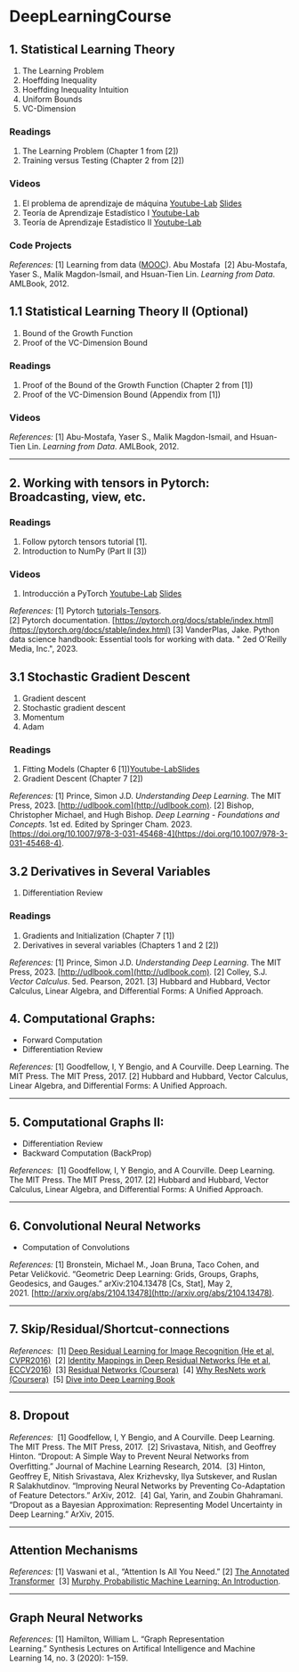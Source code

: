 # DeepLearningCourse

## 1. Statistical Learning Theory

1. The Learning Problem
2. Hoeffding Inequality
3. Hoeffding Inequality Intuition
4. Uniform Bounds
5. VC-Dimension  

### Readings

1. The Learning Problem (Chapter 1 from [2])
2. Training versus Testing (Chapter 2 from [2])

### Videos

1. El problema de aprendizaje de máquina [Youtube-Lab](https://youtu.be/DIlfHntZPv8) [Slides](https://drive.google.com/file/d/1SJJd7TtqnX_Dkq60fpN8MY5s_R_G37Xm/view?usp=sharing)
2. Teoría de Aprendizaje Estadístico I [Youtube-Lab](https://youtu.be/zUawHEGadAA)
3. Teoría de Aprendizaje Estadístico II [Youtube-Lab](https://youtu.be/3U3XKN0opXA)

### Code Projects

_References:_
[1] Learning from data ([MOOC](https://work.caltech.edu/telecourse)). Abu Mostafa 
[2] Abu-Mostafa, Yaser S., Malik Magdon-Ismail, and Hsuan-Tien Lin. _Learning from Data_. AMLBook, 2012.

## 1.1 Statistical Learning Theory II (Optional)

1. Bound of the Growth Function
2. Proof of the VC-Dimension Bound

### Readings

1. Proof of the Bound of the Growth Function (Chapter 2 from [1])
2. Proof of the VC-Dimension Bound (Appendix from [1])

### Videos

_References:_
[1] Abu-Mostafa, Yaser S., Malik Magdon-Ismail, and Hsuan-Tien Lin. _Learning from Data_. AMLBook, 2012.

---

## 2. Working with tensors in Pytorch: Broadcasting, view, etc.

### Readings

1. Follow pytorch tensors tutorial [1].
2. Introduction to NumPy (Part II [3])

### Videos

1. Introducción a PyTorch [Youtube-Lab](https://youtu.be/Z-pzCitkGUM) [Slides](https://drive.google.com/file/d/1PLl3L--nQZYoGah3oJ9Ohg1DOl2BChDu/view?usp=sharing)

_References:_
[1] Pytorch [tutorials-Tensors](https://docs.pytorch.org/tutorials/beginner/basics/tensorqs_tutorial.html). 
[2] Pytorch documentation. [https://pytorch.org/docs/stable/index.html](https://pytorch.org/docs/stable/index.html)
[3] VanderPlas, Jake. Python data science handbook: Essential tools for working with data. " 2ed O'Reilly Media, Inc.", 2023.

## 3.1 Stochastic Gradient Descent

1. Gradient descent
2. Stochastic gradient descent
3. Momentum
4. Adam

### Readings

1. Fitting Models (Chapter 6 [1])[Youtube-Lab](https://youtu.be/jiRW12V1NwA)[Slides](https://udlbook.github.io/udlbook/)
2. Gradient Descent (Chapter 7 [2])

_References:_
[1] Prince, Simon J.D. _Understanding Deep Learning_. The MIT Press, 2023. [http://udlbook.com](http://udlbook.com).
[2] Bishop, Christopher Michael, and Hugh Bishop. _Deep Learning - Foundations and Concepts_. 1st ed. Edited by Springer Cham. 2023. [https://doi.org/10.1007/978-3-031-45468-4](https://doi.org/10.1007/978-3-031-45468-4).

## 3.2 Derivatives in Several Variables

1. Differentiation Review

### Readings

1. Gradients and Initialization (Chapter 7 [1])
2. Derivatives in several variables (Chapters 1 and 2 [2])

_References:_
[1] Prince, Simon J.D. _Understanding Deep Learning_. The MIT Press, 2023. [http://udlbook.com](http://udlbook.com).
[2] Colley, S.J. _Vector Calculus_. 5ed. Pearson, 2021.
[3] Hubbard and Hubbard, Vector Calculus, Linear Algebra, and Differential Forms: A Unified Approach.

## 4. Computational Graphs:

- Forward Computation
- Differentiation Review    

_References:_
[1] Goodfellow, I, Y Bengio, and A Courville. Deep Learning. The MIT Press. The MIT Press, 2017.
[2] Hubbard and Hubbard, Vector Calculus, Linear Algebra, and Differential Forms: A Unified Approach.

---
## 5. Computational Graphs II:
- Differentiation Review    
- Backward Computation (BackProp)     

_References:_ 
[1] Goodfellow, I, Y Bengio, and A Courville. Deep Learning. The MIT Press. The MIT Press, 2017. 
[2] Hubbard and Hubbard, Vector Calculus, Linear Algebra, and Differential Forms: A Unified Approach.

---
## 6. Convolutional Neural Networks 
- Computation of Convolutions 

_References:_
[1] Bronstein, Michael M., Joan Bruna, Taco Cohen, and Petar Veličković. “Geometric Deep Learning: Grids, Groups, Graphs, Geodesics, and Gauges.” arXiv:2104.13478 [Cs, Stat], May 2, 2021. [http://arxiv.org/abs/2104.13478](http://arxiv.org/abs/2104.13478).

---
## 7. Skip/Residual/Shortcut-connections 

_References:_ 
[1] [Deep Residual Learning for Image Recognition (He et al, CVPR2016)](https://arxiv.org/pdf/1512.03385v1.pdf) 
[2] [Identity Mappings in Deep Residual Networks (He et al, ECCV2016)](https://arxiv.org/pdf/1603.05027.pdf) 
[3] [Residual Networks (Coursera)](https://www.coursera.org/lecture/convolutional-neural-networks/resnets-HAhz9) 
[4] [Why ResNets work (Coursera)](https://www.coursera.org/lecture/convolutional-neural-networks/why-resnets-work-XAKNO) 
[5] [Dive into Deep Learning Book](https://d2l.ai/)

---
## 8. Dropout 

_References:_ 
[1] Goodfellow, I, Y Bengio, and A Courville. Deep Learning. The MIT Press. The MIT Press, 2017. 
[2] Srivastava, Nitish, and Geoffrey Hinton. “Dropout: A Simple Way to Prevent Neural Networks from Overﬁtting.” Journal of Machine Learning Research, 2014. 
[3] Hinton, Geoffrey E, Nitish Srivastava, Alex Krizhevsky, Ilya Sutskever, and Ruslan R Salakhutdinov. “Improving Neural Networks by Preventing Co-Adaptation of Feature Detectors.” ArXiv, 2012. 
[4] Gal, Yarin, and Zoubin Ghahramani. “Dropout as a Bayesian Approximation: Representing Model Uncertainty in Deep Learning.” ArXiv, 2015.

---
## Attention Mechanisms 

_References:_
[1] Vaswani et al., “Attention Is All You Need.”
[2] [The Annotated Transformer](https://nlp.seas.harvard.edu/2018/04/03/attention.html) 
[3] [Murphy, Probabilistic Machine Learning: An Introduction](https://probml.github.io/pml-book/book1.html).

---
## Graph Neural Networks

_References:_
[1] Hamilton, William L. “Graph Representation Learning.” Synthesis Lectures on Artifical Intelligence and Machine Learning 14, no. 3 (2020): 1–159.